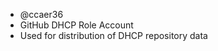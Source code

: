 - @ccaer36
- GitHub DHCP Role Account
- Used for distribution of DHCP repository data

<!---
ccaer36/ccaer36 is a ✨ special ✨ repository because its `README.md` (this file) appears on your GitHub profile.
You can click the Preview link to take a look at your changes.
--->
